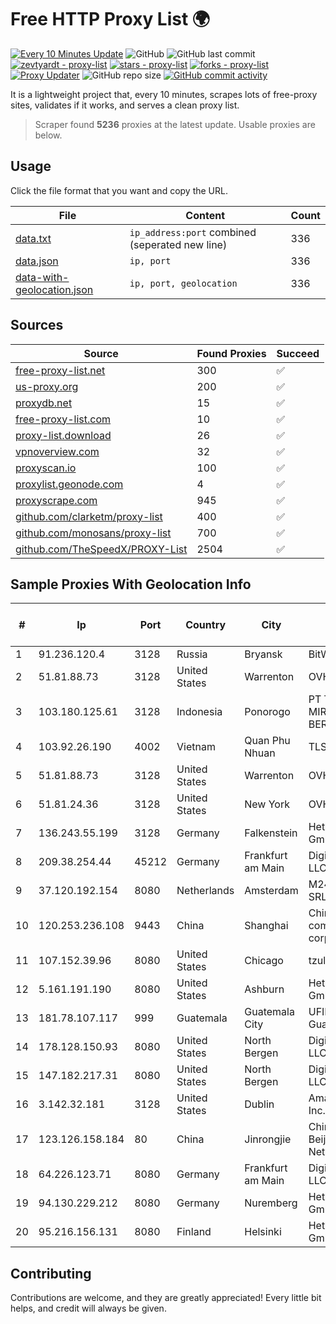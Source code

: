 
# Free HTTP Proxy List 🌍

[![Every 10 Minutes Update](https://github.com/mertguvencli/http-proxy-list/actions/workflows/main.yml/badge.svg?branch=main)](https://github.com/mertguvencli/http-proxy-list/actions/workflows/main.yml)
![GitHub](https://img.shields.io/github/license/mertguvencli/http-proxy-list)
![GitHub last commit](https://img.shields.io/github/last-commit/mertguvencli/http-proxy-list)
[![zevtyardt - proxy-list](https://img.shields.io/static/v1?label=zevtyardt&message=proxy-list&color=blue&logo=github)](https://github.com/zevtyardt/proxy-list "Go to GitHub repo")
[![stars - proxy-list](https://img.shields.io/github/stars/zevtyardt/proxy-list?style=social)](https://github.com/zevtyardt/proxy-list)
[![forks - proxy-list](https://img.shields.io/github/forks/zevtyardt/proxy-list?style=social)](https://github.com/zevtyardt/proxy-list)
[![Proxy Updater](https://github.com/zevtyardt/proxy-list/workflows/Proxy%20Updater/badge.svg)](https://github.com/zevtyardt/proxy-list/actions?query=workflow:"Proxy+Updater")
![GitHub repo size](https://img.shields.io/github/repo-size/zevtyardt/proxy-list)
[![GitHub commit activity](https://img.shields.io/github/commit-activity/m/zevtyardt/proxy-list?logo=commits)](https://github.com/zevtyardt/proxy-list/commits/main)

It is a lightweight project that, every 10 minutes, scrapes lots of free-proxy sites, validates if it works, and serves a clean proxy list.

> Scraper found **5236** proxies at the latest update. Usable proxies are below.

## Usage

Click the file format that you want and copy the URL.

|File|Content|Count|
|----|-------|-----|
|[data.txt](https://raw.githubusercontent.com/mertguvencli/http-proxy-list/main/proxy-list/data.txt)|`ip_address:port` combined (seperated new line)|336|
|[data.json](https://raw.githubusercontent.com/mertguvencli/http-proxy-list/main/proxy-list/data.json)|`ip, port`|336|
|[data-with-geolocation.json](https://raw.githubusercontent.com/mertguvencli/http-proxy-list/main/proxy-list/data-with-geolocation.json)|`ip, port, geolocation`|336|

## Sources

|Source|Found Proxies|Succeed|
|------|-------------|-------|
|[free-proxy-list.net](https://free-proxy-list.net)|300|✅|
|[us-proxy.org](https://www.us-proxy.org)|200|✅|
|[proxydb.net](http://proxydb.net)|15|✅|
|[free-proxy-list.com](https://free-proxy-list.com/?page=&port=&type%5B%5D=http&type%5B%5D=https&up_time=0&search=Search)|10|✅|
|[proxy-list.download](https://www.proxy-list.download/HTTP)|26|✅|
|[vpnoverview.com](https://vpnoverview.com/privacy/anonymous-browsing/free-proxy-servers)|32|✅|
|[proxyscan.io](https://www.proxyscan.io)|100|✅|
|[proxylist.geonode.com](https://proxylist.geonode.com/api/proxy-list?limit=300&page=1&sort_by=lastChecked&sort_type=desc&protocols=http,https)|4|✅|
|[proxyscrape.com](https://api.proxyscrape.com/v2/?request=displayproxies&protocol=http&timeout=10000&country=all&ssl=all&anonymity=all)|945|✅|
|[github.com/clarketm/proxy-list](https://raw.githubusercontent.com/clarketm/proxy-list/master/proxy-list-raw.txt)|400|✅|
|[github.com/monosans/proxy-list](https://raw.githubusercontent.com/monosans/proxy-list/main/proxies/http.txt)|700|✅|
|[github.com/TheSpeedX/PROXY-List](https://raw.githubusercontent.com/TheSpeedX/PROXY-List/master/http.txt)|2504|✅|


## Sample Proxies With Geolocation Info

|#|Ip|Port|Country|City|Internet Service Provider|
|-|--|----|-------|----|-------------------------|
|1|91.236.120.4|3128|Russia|Bryansk|BitWeb LLC|
|2|51.81.88.73|3128|United States|Warrenton|OVH US LLC|
|3|103.180.125.61|3128|Indonesia|Ponorogo|PT TOKO MIRING BERJAYA|
|4|103.92.26.190|4002|Vietnam|Quan Phu Nhuan|TLSOFT|
|5|51.81.88.73|3128|United States|Warrenton|OVH US LLC|
|6|51.81.24.36|3128|United States|New York|OVH US LLC|
|7|136.243.55.199|3128|Germany|Falkenstein|Hetzner Online GmbH|
|8|209.38.254.44|45212|Germany|Frankfurt am Main|DigitalOcean, LLC|
|9|37.120.192.154|8080|Netherlands|Amsterdam|M247 Europe SRL|
|10|120.253.236.108|9443|China|Shanghai|China Mobile communications corporation|
|11|107.152.39.96|8080|United States|Chicago|tzulo, inc.|
|12|5.161.191.190|8080|United States|Ashburn|Hetzner Online GmbH|
|13|181.78.107.117|999|Guatemala|Guatemala City|UFINET Guatemala S. A|
|14|178.128.150.93|8080|United States|North Bergen|DigitalOcean, LLC|
|15|147.182.217.31|8080|United States|North Bergen|DigitalOcean, LLC|
|16|3.142.32.181|3128|United States|Dublin|Amazon.com, Inc.|
|17|123.126.158.184|80|China|Jinrongjie|China Unicom Beijing Province Network|
|18|64.226.123.71|8080|Germany|Frankfurt am Main|DigitalOcean, LLC|
|19|94.130.229.212|8080|Germany|Nuremberg|Hetzner Online GmbH|
|20|95.216.156.131|8080|Finland|Helsinki|Hetzner Online GmbH|



## Contributing

Contributions are welcome, and they are greatly appreciated! Every
little bit helps, and credit will always be given.

